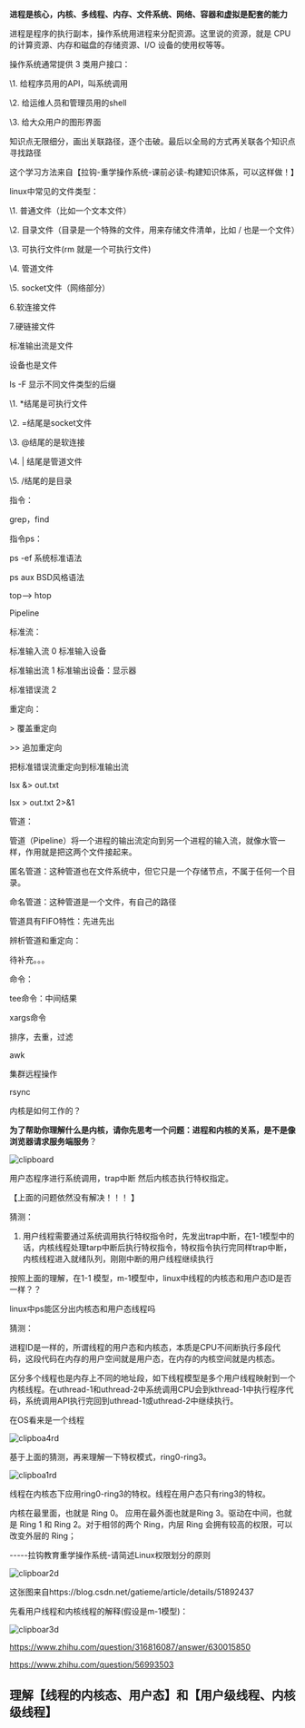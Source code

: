 **进程是核心，内核、多线程、内存、文件系统、网络、容器和虚拟是配套的能力**

进程是程序的执行副本，操作系统用进程来分配资源。这里说的资源，就是 CPU 的计算资源、内存和磁盘的存储资源、I/O 设备的使用权等等。

操作系统通常提供 3 类用户接口：

\1. 给程序员用的API，叫系统调用

\2. 给运维人员和管理员用的shell

\3. 给大众用户的图形界面

知识点无限细分，画出关联路径，逐个击破。最后以全局的方式再关联各个知识点寻找路径

这个学习方法来自【拉钩-重学操作系统-课前必读-构建知识体系，可以这样做！】

linux中常见的文件类型：

\1. 普通文件（比如一个文本文件）

\2. 目录文件（目录是一个特殊的文件，用来存储文件清单，比如 / 也是一个文件）

\3. 可执行文件(rm 就是一个可执行文件)

\4. 管道文件

\5. socket文件（网络部分）

6.软连接文件

7.硬链接文件

标准输出流是文件

设备也是文件

ls -F 显示不同文件类型的后缀

\1. *结尾是可执行文件

\2. =结尾是socket文件

\3. @结尾的是软连接

\4. | 结尾是管道文件

\5. /结尾的是目录

指令：

grep，find

指令ps：

ps -ef    系统标准语法

ps aux  BSD风格语法

top--> htop

Pipeline

标准流：

标准输入流 0    标准输入设备

标准输出流 1    标准输出设备：显示器

标准错误流 2

重定向：

\> 覆盖重定向

\>> 追加重定向

把标准错误流重定向到标准输出流

lsx &> out.txt

lsx > out.txt 2>&1

管道：

管道（Pipeline）将一个进程的输出流定向到另一个进程的输入流，就像水管一样，作用就是把这两个文件接起来。

匿名管道：这种管道也在文件系统中，但它只是一个存储节点，不属于任何一个目录。

命名管道：这种管道是一个文件，有自己的路径

管道具有FIFO特性：先进先出

辨析管道和重定向：

待补充。。。

命令：

tee命令：中间结果

xargs命令

排序，去重，过滤

awk

集群远程操作

rsync

内核是如何工作的？

**为了帮助你理解什么是内核，请你先思考一个问题：进程和内核的关系，是不是像浏览器请求服务端服务**？

![clipboard](images/clipboard.png)

用户态程序进行系统调用，trap中断 然后内核态执行特权指定。

【上面的问题依然没有解决！！！ 】

猜测：

1. 用户线程需要通过系统调用执行特权指令时，先发出trap中断，在1-1模型中的话，内核线程处理tarp中断后执行特权指令，特权指令执行完同样trap中断，内核线程进入就绪队列，刚刚中断的用户线程继续执行

按照上面的理解，在1-1 模型，m-1模型中，linux中线程的内核态和用户态ID是否一样？？

linux中ps能区分出内核态和用户态线程吗

猜测：

进程ID是一样的，所谓线程的用户态和内核态，本质是CPU不间断执行多段代码，这段代码在内存的用户空间就是用户态，在内存的内核空间就是内核态。

区分多个线程也是内存上不同的地址段，如下线程模型是多个用户线程映射到一个内核线程。在uthread-1和uthread-2中系统调用CPU会到kthread-1中执行程序代码，系统调用API执行完回到uthread-1或uthread-2中继续执行。

在OS看来是一个线程

<img src="images/clipboa4rd.png" alt="clipboa4rd" />

基于上面的猜测，再来理解一下特权模式，ring0-ring3。

![clipboa1rd](../../clipboa1rd.png)

线程在内核态下应用ring0-ring3的特权。线程在用户态只有ring3的特权。

内核在最里面，也就是 Ring 0。 应用在最外面也就是Ring 3。驱动在中间，也就是 Ring 1 和 Ring 2。对于相邻的两个 Ring，内层 Ring 会拥有较高的权限，可以改变外层的 Ring；

-----拉钩教育重学操作系统-请简述Linux权限划分的原则

![clipboar2d](images/clipboar2d.png)

这张图来自https://blog.csdn.net/gatieme/article/details/51892437

先看用户线程和内核线程的解释(假设是m-1模型)：

![clipboar3d](images/clipboar3d.png)

https://www.zhihu.com/question/316816087/answer/630015850

https://www.zhihu.com/question/56993503



## 理解【线程的内核态、用户态】和【用户级线程、内核级线程】





